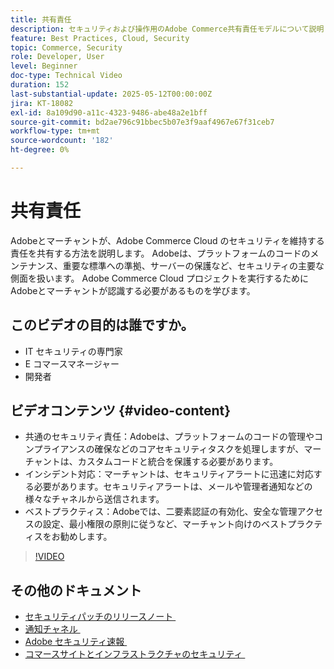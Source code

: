 ```yaml
---
title: 共有責任
description: セキュリティおよび操作用のAdobe Commerce共有責任モデルについて説明します。 Adobeとマーチャントの主な役割を説明します。
feature: Best Practices, Cloud, Security
topic: Commerce, Security
role: Developer, User
level: Beginner
doc-type: Technical Video
duration: 152
last-substantial-update: 2025-05-12T00:00:00Z
jira: KT-18082
exl-id: 8a109d90-a11c-4323-9486-abe48a2e1bff
source-git-commit: bd2ae796c91bbec5b07e3f9aaf4967e67f31ceb7
workflow-type: tm+mt
source-wordcount: '182'
ht-degree: 0%

---
```


# 共有責任

Adobeとマーチャントが、Adobe Commerce Cloud のセキュリティを維持する責任を共有する方法を説明します。 Adobeは、プラットフォームのコードのメンテナンス、重要な標準への準拠、サーバーの保護など、セキュリティの主要な側面を扱います。 Adobe Commerce Cloud プロジェクトを実行するためにAdobeとマーチャントが認識する必要があるものを学びます。

## このビデオの目的は誰ですか。

* IT セキュリティの専門家
* E コマースマネージャー
* 開発者

## ビデオコンテンツ {#video-content}

* 共通のセキュリティ責任：Adobeは、プラットフォームのコードの管理やコンプライアンスの確保などのコアセキュリティタスクを処理しますが、マーチャントは、カスタムコードと統合を保護する必要があります。
* インシデント対応：マーチャントは、セキュリティアラートに迅速に対応する必要があります。セキュリティアラートは、メールや管理者通知などの様々なチャネルから送信されます。
* ベストプラクティス：Adobeでは、二要素認証の有効化、安全な管理アクセスの設定、最小権限の原則に従うなど、マーチャント向けのベストプラクティスをお勧めします。

>[!VIDEO](https://video.tv.adobe.com/v/3458393/?captions=jpn&learn=on&enablevpops)

## その他のドキュメント

* [&#x200B; セキュリティパッチのリリースノート &#x200B;](https://experienceleague.adobe.com/ja/docs/commerce-operations/release/notes/security-patches/overview)
* [&#x200B; 通知チャネル &#x200B;](https://business.adobe.com/jp/blog/introducing-enhanced-security-patch-deployment-and-communications-in-adobe-commerce#proactive-communication--keeping-customers-informed)
* [Adobe セキュリティ速報 &#x200B;](https://helpx.adobe.com/jp/search.html?q=security%2520updates%2520commerce&context=https%253A%252F%252Fhelpx.adobe.com%252Fsupport.html)
* [&#x200B; コマースサイトとインフラストラクチャのセキュリティ &#x200B;](https://experienceleague.adobe.com/ja/docs/commerce-operations/implementation-playbook/best-practices/launch/security-best-practices)
